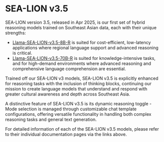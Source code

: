 # SEA-LION v3.5

SEA-LION version 3.5, released in Apr 2025, is our first set of hybrid reasoning models trained on Southeast Asian data, each with their unique strengths:
- [Llama-SEA-LION-v3.5-8B-R](./llama-sea-lion-v3.5-8B.md) is suited for cost-efficient, low-latency applications where regional language support and advanced reasoning is critical.
- [Llama-SEA-LION-v3.5-70B-R](./llama-sea-lion-v3.5-70B.md) is suited for knowledge-intensive tasks, and for high-demand environments where advanced reasoning and comprehensive language comprehension are essential.

Trained off our SEA-LION v3 models, SEA-LION v3.5 is explicitly enhanced for reasoning tasks with the inclusion of thinking blocks, continuing our mission to create language models that understand and respond with greater cultural awareness and depth across Southeast Asia. 

A distinctive feature of SEA-LION v3.5 is its dynamic reasoning toggle - Mode selection is managed through customizable chat template configurations, offering versatile functionality in handling both complex reasoning tasks and general text generation. 

For detailed information of each of the SEA-LION v3.5 models, please refer to their individual documentation pages via the links above.